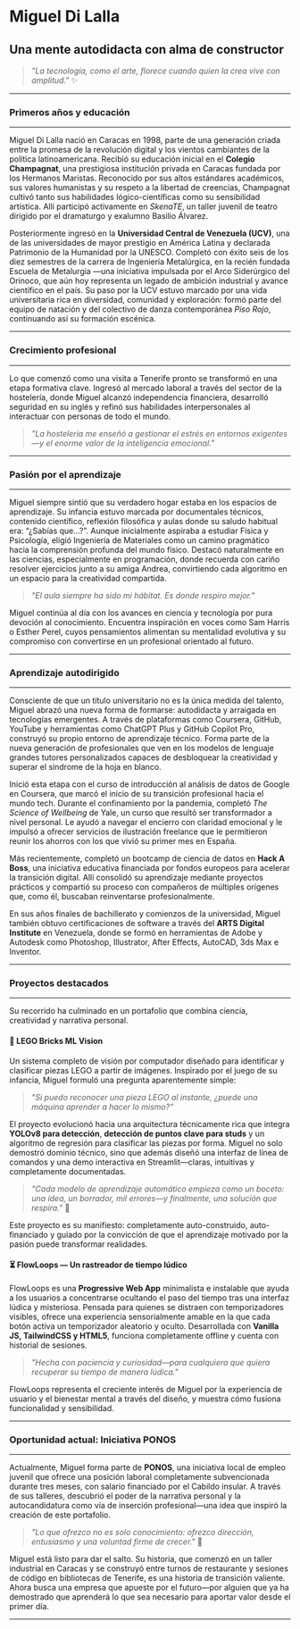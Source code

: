 # Miguel Di Lalla
## Una mente autodidacta con alma de constructor

> *"La tecnología, como el arte, florece cuando quien la crea vive con amplitud."* ✨

---

### Primeros años y educación

---

Miguel Di Lalla nació en Caracas en 1998, parte de una generación criada entre la promesa de la revolución digital y los vientos cambiantes de la política latinoamericana. Recibió su educación inicial en el **Colegio Champagnat**, una prestigiosa institución privada en Caracas fundada por los Hermanos Maristas. Reconocido por sus altos estándares académicos, sus valores humanistas y su respeto a la libertad de creencias, Champagnat cultivó tanto sus habilidades lógico-científicas como su sensibilidad artística. Allí participó activamente en *SkenaTE*, un taller juvenil de teatro dirigido por el dramaturgo y exalumno Basilio Álvarez.

Posteriormente ingresó en la **Universidad Central de Venezuela (UCV)**, una de las universidades de mayor prestigio en América Latina y declarada Patrimonio de la Humanidad por la UNESCO. Completó con éxito seis de los diez semestres de la carrera de Ingeniería Metalúrgica, en la recién fundada Escuela de Metalurgia —una iniciativa impulsada por el Arco Siderúrgico del Orinoco, que aún hoy representa un legado de ambición industrial y avance científico en el país. Su paso por la UCV estuvo marcado por una vida universitaria rica en diversidad, comunidad y exploración: formó parte del equipo de natación y del colectivo de danza contemporánea *Piso Rojo*, continuando así su formación escénica.

---

### Crecimiento profesional

---

Lo que comenzó como una visita a Tenerife pronto se transformó en una etapa formativa clave. Ingresó al mercado laboral a través del sector de la hostelería, donde Miguel alcanzó independencia financiera, desarrolló seguridad en su inglés y refinó sus habilidades interpersonales al interactuar con personas de todo el mundo.

> *"La hostelería me enseñó a gestionar el estrés en entornos exigentes—y el enorme valor de la inteligencia emocional."*

---

### Pasión por el aprendizaje

---

Miguel siempre sintió que su verdadero hogar estaba en los espacios de aprendizaje. Su infancia estuvo marcada por documentales técnicos, contenido científico, reflexión filosófica y aulas donde su saludo habitual era: “¿Sabías que…?”. Aunque inicialmente aspiraba a estudiar Física y Psicología, eligió Ingeniería de Materiales como un camino pragmático hacia la comprensión profunda del mundo físico. Destacó naturalmente en las ciencias, especialmente en programación, donde recuerda con cariño resolver ejercicios junto a su amiga Andrea, convirtiendo cada algoritmo en un espacio para la creatividad compartida.

> *"El aula siempre ha sido mi hábitat. Es donde respiro mejor."*

Miguel continúa al día con los avances en ciencia y tecnología por pura devoción al conocimiento. Encuentra inspiración en voces como Sam Harris o Esther Perel, cuyos pensamientos alimentan su mentalidad evolutiva y su compromiso con convertirse en un profesional orientado al futuro.

---

### Aprendizaje autodirigido

---

Consciente de que un título universitario no es la única medida del talento, Miguel abrazó una nueva forma de formarse: autodidacta y arraigada en tecnologías emergentes. A través de plataformas como Coursera, GitHub, YouTube y herramientas como ChatGPT Plus y GitHub Copilot Pro, construyó su propio entorno de aprendizaje técnico. Forma parte de la nueva generación de profesionales que ven en los modelos de lenguaje grandes tutores personalizados capaces de desbloquear la creatividad y superar el síndrome de la hoja en blanco.

Inició esta etapa con el curso de introducción al análisis de datos de Google en Coursera, que marcó el inicio de su transición profesional hacia el mundo tech. Durante el confinamiento por la pandemia, completó *The Science of Wellbeing* de Yale, un curso que resultó ser transformador a nivel personal. Le ayudó a navegar el encierro con claridad emocional y le impulsó a ofrecer servicios de ilustración freelance que le permitieron reunir los ahorros con los que vivió su primer mes en España.

Más recientemente, completó un bootcamp de ciencia de datos en **Hack A Boss**, una iniciativa educativa financiada por fondos europeos para acelerar la transición digital. Allí consolidó su aprendizaje mediante proyectos prácticos y compartió su proceso con compañeros de múltiples orígenes que, como él, buscaban reinventarse profesionalmente.

En sus años finales de bachillerato y comienzos de la universidad, Miguel también obtuvo certificaciones de software a través del **ARTS Digital Institute** en Venezuela, donde se formó en herramientas de Adobe y Autodesk como Photoshop, Illustrator, After Effects, AutoCAD, 3ds Max e Inventor.

---

### Proyectos destacados

---

Su recorrido ha culminado en un portafolio que combina ciencia, creatividad y narrativa personal.

#### 🧱 LEGO Bricks ML Vision

Un sistema completo de visión por computador diseñado para identificar y clasificar piezas LEGO a partir de imágenes. Inspirado por el juego de su infancia, Miguel formuló una pregunta aparentemente simple:

> *"Si puedo reconocer una pieza LEGO al instante, ¿puede una máquina aprender a hacer lo mismo?"*

El proyecto evolucionó hacia una arquitectura técnicamente rica que integra **YOLOv8 para detección**, **detección de puntos clave para studs** y un algoritmo de regresión para clasificar las piezas por forma. Miguel no solo demostró dominio técnico, sino que además diseñó una interfaz de línea de comandos y una demo interactiva en Streamlit—claras, intuitivas y completamente documentadas.

> *"Cada modelo de aprendizaje automático empieza como un boceto: una idea, un borrador, mil errores—y finalmente, una solución que respira."* 🌈

Este proyecto es su manifiesto: completamente auto-construido, auto-financiado y guiado por la convicción de que el aprendizaje motivado por la pasión puede transformar realidades.

#### ⏳ FlowLoops — Un rastreador de tiempo lúdico

FlowLoops es una **Progressive Web App** minimalista e instalable que ayuda a los usuarios a concentrarse ocultando el paso del tiempo tras una interfaz lúdica y misteriosa. Pensada para quienes se distraen con temporizadores visibles, ofrece una experiencia sensorialmente amable en la que cada botón activa un temporizador aleatorio y oculto. Desarrollada con **Vanilla JS, TailwindCSS y HTML5**, funciona completamente offline y cuenta con historial de sesiones.

> *"Hecha con paciencia y curiosidad—para cualquiera que quiera recuperar su tiempo de manera lúdica."*

FlowLoops representa el creciente interés de Miguel por la experiencia de usuario y el bienestar mental a través del diseño, y muestra cómo fusiona funcionalidad y sensibilidad.

---

### Oportunidad actual: Iniciativa PONOS

---

Actualmente, Miguel forma parte de **PONOS**, una iniciativa local de empleo juvenil que ofrece una posición laboral completamente subvencionada durante tres meses, con salario financiado por el Cabildo insular. A través de sus talleres, descubrió el poder de la narrativa personal y la autocandidatura como vía de inserción profesional—una idea que inspiró la creación de este portafolio.

> *"Lo que ofrezco no es solo conocimiento: ofrezco dirección, entusiasmo y una voluntad firme de crecer."* 🌟

Miguel está listo para dar el salto. Su historia, que comenzó en un taller industrial en Caracas y se construyó entre turnos de restaurante y sesiones de código en bibliotecas de Tenerife, es una historia de transición valiente. Ahora busca una empresa que apueste por el futuro—por alguien que ya ha demostrado que aprenderá lo que sea necesario para aportar valor desde el primer día.

---

